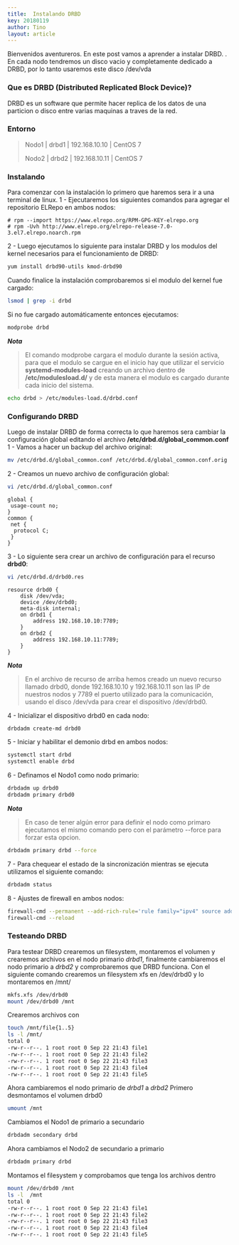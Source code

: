 ```yaml
---
title:  Instalando DRBD
key: 20180119
author: Tino
layout: article
---
```


Bienvenidos aventureros.
En este post vamos a aprender a instalar DRBD. <!-- more -->.
En cada nodo tendremos un disco vacio y completamente dedicado a DRBD, por lo tanto usaremos este disco /dev/vda

### Que es DRBD (Distributed Replicated Block Device)?

DRBD es un software que permite hacer replica de los datos de una particion o disco entre varias maquinas a traves de la red.

### Entorno
> Nodo1 | drbd1 | 192.168.10.10 | CentOS 7
>
> Nodo2 | drbd2 | 192.168.10.11 | CentOS 7

### Instalando
Para comenzar con la instalación lo primero que haremos sera ir a una terminal de linux.
1 - Ejecutaremos los siguientes comandos para agregar el repositorio ELRepo en ambos nodos:
```
# rpm --import https://www.elrepo.org/RPM-GPG-KEY-elrepo.org
# rpm -Uvh http://www.elrepo.org/elrepo-release-7.0-3.el7.elrepo.noarch.rpm
```

2 - Luego ejecutamos lo siguiente para instalar DRBD y los modulos del kernel necesarios para el funcionamiento de DRBD:
```bash
yum install drbd90-utils kmod-drbd90
```

Cuando finalice la instalación comprobaremos si el modulo del kernel fue cargado:
```bash
lsmod | grep -i drbd
```

Si no fue cargado automáticamente entonces ejecutamos:
```bash
modprobe drbd
```

***Nota***
> El comando modprobe cargara el modulo durante la sesión activa, para que el modulo se cargue en el inicio hay que utilizar el servicio **systemd-modules-load** creando un archivo dentro de **/etc/modulesload.d/** y de esta manera el modulo es cargado durante cada inicio del sistema.

```bash
echo drbd > /etc/modules-load.d/drbd.conf
```

### Configurando DRBD
Luego de instalar DRBD de forma correcta lo que haremos sera cambiar la configuración global editando el archivo **/etc/drbd.d/global_common.conf**
1 - Vamos a hacer un backup del archivo original:
```bash
mv /etc/drbd.d/global_common.conf /etc/drbd.d/global_common.conf.orig
```

2 - Creamos un nuevo archivo de configuración global:
```bash
vi /etc/drbd.d/global_common.conf
```
```
global {
 usage-count no;
}
common {
 net {
  protocol C;
 }
}
```

3 - Lo siguiente sera crear un archivo de configuración para el recurso **drbd0**:
```bash
vi /etc/drbd.d/drbd0.res
```
```
resource drbd0 {
	disk /dev/vda;
	device /dev/drbd0;
	meta-disk internal;
	on drbd1 {
		address 192.168.10.10:7789;
	}
	on drbd2 {
		address 192.168.10.11:7789;
	}
}
```

***Nota***
>  En el archivo de recurso de arriba hemos creado un nuevo recurso llamado drbd0, donde 192.168.10.10 y 192.168.10.11 son las IP de nuestros nodos y 7789 el puerto utilizado para la comunicación, usando el disco /dev/vda para crear el dispositivo /dev/drbd0.

4 - Inicializar el dispositivo drbd0 en cada nodo:

```bash
drbdadm create-md drbd0
```

5 - Iniciar y habilitar el demonio drbd en ambos nodos:
```bash
systemctl start drbd
systemctl enable drbd
```

6 - Definamos el Nodo1 como nodo primario:
```bash
drbdadm up drbd0
drbdadm primary drbd0
```
***Nota***
>  En caso de tener algún error para definir el nodo como primaro ejecutamos el mismo comando pero con el parámetro --force para forzar esta opcion.

```bash
drbdadm primary drbd --force
```

7 - Para chequear el estado de la sincronización mientras se ejecuta utilizamos el siguiente comando:
```bash
drbdadm status
```

8 - Ajustes de firewall en ambos nodos:
```bash
firewall-cmd --permanent --add-rich-rule='rule family="ipv4" source address="ip_nodo" port port="7789" protocol="tcp" accept'
firewall-cmd --reload
```

### Testeando DRBD

Para testear DRBD crearemos un filesystem, montaremos el volumen y crearemos archivos en el nodo primario _drbd1_, finalmente cambiaremos el nodo primario a _drbd2_ y comprobaremos que DRBD funciona.
Con el siguiente comando crearemos un filesystem xfs en /dev/drbd0 y lo montaremos en /mnt/
```bash
mkfs.xfs /dev/drbd0
mount /dev/drbd0 /mnt
```

Crearemos archivos con
```bash
touch /mnt/file{1..5}
ls -l /mnt/
total 0
-rw-r--r--. 1 root root 0 Sep 22 21:43 file1
-rw-r--r--. 1 root root 0 Sep 22 21:43 file2
-rw-r--r--. 1 root root 0 Sep 22 21:43 file3
-rw-r--r--. 1 root root 0 Sep 22 21:43 file4
-rw-r--r--. 1 root root 0 Sep 22 21:43 file5
```

Ahora cambiaremos el nodo primario de _drbd1_ a _drbd2_
Primero desmontamos el volumen drbd0
```bash
umount /mnt
```

Cambiamos el Nodo1 de primario a secundario
```bash
drbdadm secondary drbd
```

Ahora cambiamos el Nodo2 de secundario a primario
```bash
drbdadm primary drbd
```

Montamos el filesystem y comprobamos que tenga los archivos dentro
```bash
mount /dev/drbd0 /mnt
ls -l  /mnt
total 0
-rw-r--r--. 1 root root 0 Sep 22 21:43 file1
-rw-r--r--. 1 root root 0 Sep 22 21:43 file2
-rw-r--r--. 1 root root 0 Sep 22 21:43 file3
-rw-r--r--. 1 root root 0 Sep 22 21:43 file4
-rw-r--r--. 1 root root 0 Sep 22 21:43 file5
```
